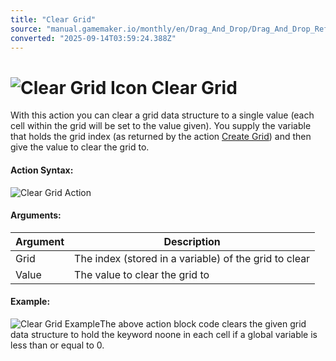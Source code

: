 ```yaml
---
title: "Clear Grid"
source: "manual.gamemaker.io/monthly/en/Drag_And_Drop/Drag_And_Drop_Reference/Data_Structures/Clear_Grid.htm"
converted: "2025-09-14T03:59:24.388Z"
---
```


# ![Clear Grid Icon](../../../assets/Images/Scripting_Reference/Drag_And_Drop/Reference/Data_Structures/i_DS_Clear_Grid.png) Clear Grid

With this action you can clear a grid data structure to a single value (each cell within the grid will be set to the value given). You supply the variable that holds the grid index (as returned by the action [Create Grid](Create_Grid.md)) and then give the value to clear the grid to.

#### Action Syntax:

![Clear Grid Action](../../../assets/Images/Scripting_Reference/Drag_And_Drop/Reference/Data_Structures/a_DS_Clear_Grid.png)

#### Arguments:

| Argument | Description |
| --- | --- |
| Grid | The index (stored in a variable) of the grid to clear |
| Value | The value to clear the grid to |

#### Example:

![Clear Grid Example](../../../assets/Images/Scripting_Reference/Drag_And_Drop/Reference/Data_Structures/e_DS_Clear_Grid.png)The above action block code clears the given grid data structure to hold the keyword noone in each cell if a global variable is less than or equal to 0.